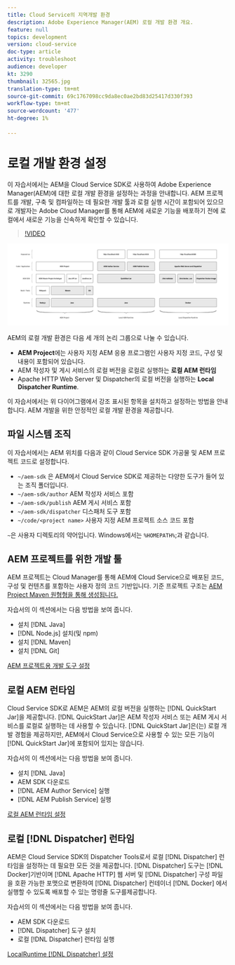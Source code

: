 ```yaml
---
title: Cloud Service의 지역개발 환경
description: Adobe Experience Manager(AEM) 로컬 개발 환경 개요.
feature: null
topics: development
version: cloud-service
doc-type: article
activity: troubleshoot
audience: developer
kt: 3290
thumbnail: 32565.jpg
translation-type: tm+mt
source-git-commit: 69c1767098cc9da8ec0ae2bd83d25417d330f393
workflow-type: tm+mt
source-wordcount: '477'
ht-degree: 1%

---
```



# 로컬 개발 환경 설정

이 자습서에서는 AEM을 Cloud Service SDK로 사용하여 Adobe Experience Manager(AEM)에 대한 로컬 개발 환경을 설정하는 과정을 안내합니다. AEM 프로젝트를 개발, 구축 및 컴파일하는 데 필요한 개발 툴과 로컬 실행 시간이 포함되어 있으므로 개발자는 Adobe Cloud Manager를 통해 AEM에 새로운 기능을 배포하기 전에 로컬에서 새로운 기능을 신속하게 확인할 수 있습니다.

>[!VIDEO](https://video.tv.adobe.com/v/32565/?quality=12&learn=on)

![CLOUD SERVICE 로컬 개발 환경 기술 스택으로서 AEM](./assets/overview/aem-sdk-technology-stack.png)

AEM의 로컬 개발 환경은 다음 세 개의 논리 그룹으로 나눌 수 있습니다.

+ __AEM Project__&#x200B;에는 사용자 지정 AEM 응용 프로그램인 사용자 지정 코드, 구성 및 내용이 포함되어 있습니다.
+ AEM 작성자 및 게시 서비스의 로컬 버전을 로컬로 실행하는 __로컬 AEM 런타임__
+ Apache HTTP Web Server 및 Dispatcher의 로컬 버전을 실행하는 __Local Dispatcher Runtime__.

이 자습서에서는 위 다이어그램에서 강조 표시된 항목을 설치하고 설정하는 방법을 안내합니다. AEM 개발을 위한 안정적인 로컬 개발 환경을 제공합니다.

## 파일 시스템 조직

이 자습서에서는 AEM 위치를 다음과 같이 Cloud Service SDK 가공물 및 AEM 프로젝트 코드로 설정합니다.

+ `~/aem-sdk` 은 AEM에서 Cloud Service SDK로 제공하는 다양한 도구가 들어 있는 조직 폴더입니다.
+ `~/aem-sdk/author` AEM 작성자 서비스 포함
+ `~/aem-sdk/publish` AEM 게시 서비스 포함
+ `~/aem-sdk/dispatcher` 디스패처 도구 포함
+ `~/code/<project name>` 사용자 지정 AEM 프로젝트 소스 코드 포함

`~`은 사용자 디렉토리의 약어입니다. Windows에서는 `%HOMEPATH%`;과 같습니다.

## AEM 프로젝트를 위한 개발 툴

AEM 프로젝트는 Cloud Manager를 통해 AEM에 Cloud Service으로 배포된 코드, 구성 및 컨텐츠를 포함하는 사용자 정의 코드 기반입니다. 기준 프로젝트 구조는 [AEM Project Maven 원형형을 통해 생성됩니다.](https://github.com/adobe/aem-project-archetype)

자습서의 이 섹션에서는 다음 방법을 보여 줍니다.

+  설치 [!DNL Java]
+ [!DNL Node.js] 설치(및 npm)
+  설치 [!DNL Maven]
+  설치 [!DNL Git]

[AEM 프로젝트용 개발 도구 설정](./development-tools.md)

## 로컬 AEM 런타임

Cloud Service SDK로 AEM은 AEM의 로컬 버전을 실행하는 [!DNL QuickStart Jar]을 제공합니다. [!DNL QuickStart Jar]은 AEM 작성자 서비스 또는 AEM 게시 서비스를 로컬로 실행하는 데 사용할 수 있습니다. [!DNL QuickStart Jar]은(는) 로컬 개발 경험을 제공하지만, AEM에서 Cloud Service으로 사용할 수 있는 모든 기능이 [!DNL QuickStart Jar]에 포함되어 있지는 않습니다.

자습서의 이 섹션에서는 다음 방법을 보여 줍니다.

+  설치 [!DNL Java]
+ AEM SDK 다운로드
+ [!DNL AEM Author Service] 실행
+ [!DNL AEM Publish Service] 실행

[로컬 AEM 런타임 설정](./aem-runtime.md)

## 로컬 [!DNL Dispatcher] 런타임

AEM은 Cloud Service SDK의 Dispatcher Tools로서 로컬 [!DNL Dispatcher] 런타임을 설정하는 데 필요한 모든 것을 제공합니다. [!DNL Dispatcher] 도구는  [!DNL Docker]기반이며  [!DNL Apache HTTP] 웹 서버 및  [!DNL Dispatcher] 구성 파일을 호환 가능한 포맷으로 변환하여  [!DNL Dispatcher] 컨테이너 [!DNL Docker] 에서 실행할 수 있도록 배포할 수 있는 명령줄 도구를제공합니다.

자습서의 이 섹션에서는 다음 방법을 보여 줍니다.

+ AEM SDK 다운로드
+ [!DNL Dispatcher] 도구 설치
+ 로컬 [!DNL Dispatcher] 런타임 실행

[LocalRuntime  [!DNL Dispatcher] 설정](./dispatcher-tools.md)
